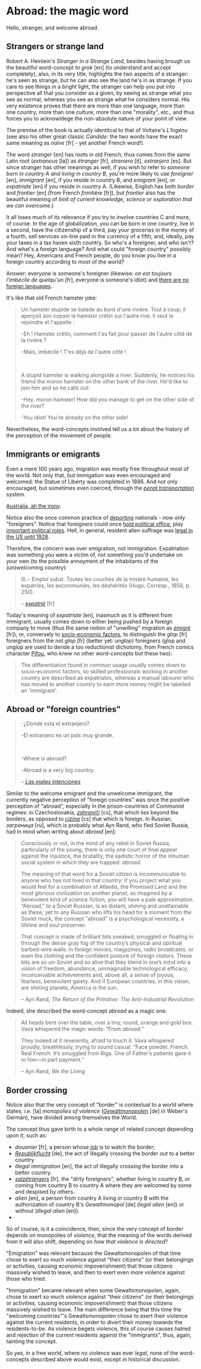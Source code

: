 Abroad: the magic word
===

Hello, stranger, and welcome abroad.

## Strangers or strange land

Robert A. Heinlein's *Stranger in a Strange Land*, besides having brough us the beautiful word-concept *to grok* [en] (to understand and accept completely), also, in its very title, highlights the two aspects of a stranger: he's seen as strange, but he can also see the land he's in as strange. If you care to see things in a bright light, the stranger can help you put into perspective all that you consider as a given, by seeing as strange what you see as normal, whereas you see as strange what he considers normal. His very existence proves that there are more than one language, more than one country, more than one culture, more than one "morality", etc., and thus forces you to acknowldege the non-absolute nature of your point of view.

The premise of the book is actually identitcal to that of  Voltaire's *L'Ingénu* (see also his other great classic *Candide*: the two words have the exact same meaning as *naïve* [fr] - yet another French word!).

The word *stranger* [en] has roots in old French, thus comes from the same Latin root (*extraneus* [la]) as *étranger* [fr], *straniero* [it], *extranjero* [es]. But since stranger has other meanings as well, if you wish to refer to *someone born in country A and living in country B*, you're more likely to use *foreigner* [en], *immigrant* [en], if you reside in country B, and *emigrant* [en], or *expatriate* [en] if you reside in country A. (Likewise, English has both *border* and *frontier* [en] (from French *frontière* [fr]), but *frontier* also has the beautiful meaning of *limit of current knowledge, science or exploration that we can overcome*.)

It all loses much of its relevance if you try to involve countries C and more, of course. In the age of globalization, you can be born in one country, live in a second, have the citizenship of a third, pay your groceries in the money of a fourth, sell services on-line paid in the currency of a fifth, and, ideally, pay your taxes in a tax haven sixth country. So who's a foreigner, and who isn't? And what's a foreign language? And what could "foreign country" possibly mean? Hey, Americans and French people, do you know you live in a foreign country according to most of the world?

Answer: everyone is someone's foreigner (likewise: *on est toujours l'imbécile de quelqu'un* [fr], everyone is someone's idiot) and [there are no foreign languages](http://inner-game.info/how-to-learn-languages/).

It's like that old French hamster joke:

>Un hamster stupide se balade au bord d'une rivière. Tout à coup, il aperçoit son copain le hamster crétin sur l'autre rive. Il veut le rejoindre et l'appelle&nbsp;:
>
>-Eh&nbsp;! Hamster crétin, comment t'as fait pour passer de l'autre côté de la rivière&nbsp;?
>
>-Mais, imbécile&nbsp;! T'es déjà de l'autre côté&nbsp;!
>
>&nbsp;
>
>A stupid hamster is walking alongside a river. Suddenly, he notices his friend the moron hamster on the other bank of the river. He'd like to join him and so he calls out:
>
>-Hey, moron hamster! How did you manage to get on the other side of the river?
>
>-You idiot! You're already on the other side!

Nevertheless, the word-concepts involved tell us a lot about the history of the perception of the movement of people.

## Immigrants or emigrants

Even a mere 100 years ago, migration was mostly free throughout most of the world. Not only that, but immigation was even encouraged and welcomed: the Statue of Liberty was completed in 1886. And not only encouraged, but sometimes even coerced, through the *[penal transportation](https://en.wikipedia.org/wiki/Penal_transportation)* system.

[Australia, ah the irony](http://i100.independent.co.uk/article/how-times-have-changed-with-australias-immigration-policy--x1szcBmMIg).

Notice also the once common practice of [deporting](https://en.wikipedia.org/wiki/Deportation) nationals - now only "foreigners". Notice that foreigners could once [hold political office](http://en.wikipedia.org/wiki/Jacques_Necker), play [important political roles](http://en.wikipedia.org/wiki/Gilbert_du_Motier,_Marquis_de_Lafayette). Hell, in general, resident alien suffrage was [legal in the US until 1928](http://www.jstor.org/discover/10.2307/1946574?uid=3738016&uid=2&uid=4&sid=21104924647547).

Therefore, the concern was over emigration, not immigration. Expatriation was something you were a victim of, not something you'd undertake on your own (to the possible annoyment of the inhabitants of the (un)welcoming country):

>III.− Emploi subst. Toutes les couches de la misère humaine, les expatriés, les excommuniés, les déshérités (Hugo, Corresp., 1856, p. 250).
>
> &ndash; *[expatrié](http://www.cnrtl.fr/lexicographie/expatri%C3%A9)* [fr]

Today's meaning of *expatriate* [en], inasmuch as it is different from immigrant, usually comes down to either being pushed by a foreign company to move (thus the same notion of "unwilling" migration as *[émigré](http://en.wikipedia.org/wiki/%C3%89migr%C3%A9)* [fr]), or, conversely to [socio-economic factors](http://en.wikipedia.org/wiki/Expatriate), to distinguish the *glop* [fr] foreigners from the not *glop* [fr] (better yet: *unglop*) foreigners (glop and unglop are used to deride a too reductionist dichotomy, from French comics character [Pifou](http://fr.wikipedia.org/wiki/Pifou), who knew no other word-concepts but these two):

>The differentiation found in common usage usually comes down to socio-economic factors, so skilled professionals working in another country are described as expatriates, whereas a manual labourer who has moved to another country to earn more money might be labelled an 'immigrant'.

## Abroad or "foreign countries"

>-¿Dondé esta el extranjero?
>
>-El extranjero es un país muy grande.
>
>&nbsp;
>
>-Where is abroad?
>
>-Abroad is a very big country.
>
> &ndash; *[Las malas intenciones](http://www.imdb.com/title/tt1696181/)*

Similar to the welcome emigrant and the unwelcome immigrant, the currently negative perception of "foreign countries" was once the positive perception of "abroad", especially in the prison-countries of Communist regimes: in Czechoslovakia, *[zahraničí](http://cs.wikipedia.org/wiki/Zahrani%C4%8D%C3%AD)* [cs], that which lies beyond the borders, as opposed to *[cizina](http://cs.wiktionary.org/wiki/cizina)* [cs] that which is foreign. In Russian, *заграница* [ru], which is probably what Ayn Rand, who fled Soviet Russia, had in mind when writing about *abroad* [en]:

>Consciously or not, in the mind of any rebel in Soviet Russia, particularly of the young, there is only one court of final appeal against the injustice, the brutality, the sadistic horror of the inhuman social system in which they are trapped: *abroad*.
>
>The meaning of that word for a Soviet citizen is incommunicable to anyone who has not lived in that country: if you project what you would feel for a combination of Atlantis, the Promised Land and the most glorious civilization on another planet, as imagined by a benevolent kind of science fiction, you will have a pale approximation. “Abroad,” to a Soviet Russian, is as distant, shining and unattainable as these; yet to any Russian who lifts his head for a moment from the Soviet muck, the concept “abroad” is a psychological necessity, a lifeline and soul preserver.
>
>That concept is made of brilliant bits sneaked, smuggled or floating in through the dense gray fog of the country’s physical and spiritual barbed-wire walls: in foreign movies, magazines, radio broadcasts, or even the clothing and the confident posture of foreign visitors. These bits are so un-Soviet and so alive that they blend in one’s mind into a vision of freedom, abundance, unimaginable technological efficacy, inconceivable achievements and, above all, a sense of joyous, fearless, benevolent gaiety. And if European countries, in this vision, are shining planets, America is the sun.
>
> &ndash; Ayn Rand, *The Return of the Primitive: The Anti-Industrial Revolution*

Indeed, she described the word-concept *abroad* as a magic one:

>All heads bent over the table, over a tiny, round, orange and gold box. Vava whispered the magic words: “From *abroad*.”
>
>They looked at it reverently, afraid to touch it. Vava whispered proudly, breathlessly, trying to sound casual: “Face powder. French. Real French. It’s smuggled from Riga. One of Father’s patients gave it to him—in part payment.”
>
> &ndash; Ayn Rand, *We the Living*

## Border crossing

Notice also that the very concept of "border" is contextual to a world where states, *i.e.* [la] *monopolies of violence* (*[Gewaltmonopolen](http://de.wikipedia.org/wiki/Gewaltmonopol_des_Staates)* [de] in Weber's German), have divided among themselves the World.

The concept thus gave birth to a whole range of related concept depending upon it, such as:

* *douanier* [fr], a person whose [job](http://fr.liberpedia.org/Douanier) is to watch the border;
* *[Republikflucht](http://en.wikipedia.org/wiki/Republikflucht)* [de], the act of illegally crossing the border *out* to a better country
* *illegal immigration* [en], the act of illegally crossing the border *into* a better country.
* *[salzétrangers](http://fr.liberpedia.org/Salz%C3%A9trangers)* [fr], the "dirty foreigners", whether living in country B, or coming from country B to country A where they are welcomed by some and despised by others.
* *alien* [en], a person from country A living in country B with the authorization of country B's *Gewaltmonopol*  [de] (*legal alien* [en]) or without (*illegal alien* [en]).
* 

So of course, is it a coincidence, then, since the very concept of border depends on monopolies of *violence*, that the meaning of the words derived from it will also shift, depending on *how that violence is directed*?

"Emigration" was relevant because the Gewaltsmonopolen of that time chose to exert so much violence against "their citizens" (or their belongings or activities, causing economic impoverishment) that those citizens massively wished to leave, and then to exert even more violence against those who tried.

"Immigration" became relevant when some Gewaltsmonopolen, again, chose to exert so much violence against "their citizens" (or their belongings or activities, causing economic impoverishment) that those citizens massively wished to leave. The main difference being that this time the "welcoming countries"'s Gewaltsmonopolen chose to exert their violence against the current residents, in order to divert their money towards the residents-to-be. As violence begets violence, this of course causes hatred and rejection of the current residents against the "immigrants", thus, again, tainting the concept.

So yes, in a free world, where no violence was ever *legal*, none of the word-concepts described above would exist, except in historical discussion.
